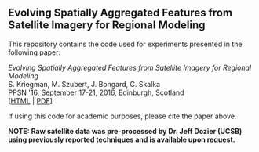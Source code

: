
Evolving Spatially Aggregated Features from Satellite Imagery for Regional Modeling
--------------------
This repository contains the code used for experiments presented in the following paper:

_Evolving Spatially Aggregated Features from Satellite Imagery for Regional Modeling_<br>
S. Kriegman, M. Szubert, J. Bongard, C. Skalka<br>
PPSN '16, September 17-21, 2016, Edinburgh, Scotland<br>
[<a href="http://link.springer.com/chapter/10.1007/978-3-319-45823-6_66">HTML</a>  |  <a href="https://skriegman.github.io/_pages/2016-ppsn.pdf">PDF</a>] <br>


If using this code for academic purposes, please cite the paper above.


<b>NOTE: Raw satellite data was pre-processed by Dr. Jeff Dozier (UCSB) using 
previously reported techniques and is available upon request.</b>

